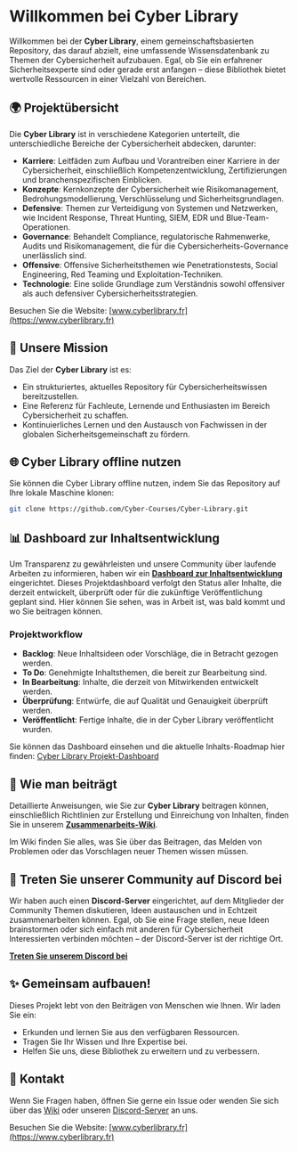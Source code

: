 # Willkommen bei Cyber Library

Willkommen bei der **Cyber Library**, einem gemeinschaftsbasierten Repository, das darauf abzielt, eine umfassende Wissensdatenbank zu Themen der Cybersicherheit aufzubauen. Egal, ob Sie ein erfahrener Sicherheitsexperte sind oder gerade erst anfangen – diese Bibliothek bietet wertvolle Ressourcen in einer Vielzahl von Bereichen.

## 🌍 Projektübersicht

Die **Cyber Library** ist in verschiedene Kategorien unterteilt, die unterschiedliche Bereiche der Cybersicherheit abdecken, darunter:

- **Karriere**: Leitfäden zum Aufbau und Vorantreiben einer Karriere in der Cybersicherheit, einschließlich Kompetenzentwicklung, Zertifizierungen und branchenspezifischen Einblicken.
- **Konzepte**: Kernkonzepte der Cybersicherheit wie Risikomanagement, Bedrohungsmodellierung, Verschlüsselung und Sicherheitsgrundlagen.
- **Defensive**: Themen zur Verteidigung von Systemen und Netzwerken, wie Incident Response, Threat Hunting, SIEM, EDR und Blue-Team-Operationen.
- **Governance**: Behandelt Compliance, regulatorische Rahmenwerke, Audits und Risikomanagement, die für die Cybersicherheits-Governance unerlässlich sind.
- **Offensive**: Offensive Sicherheitsthemen wie Penetrationstests, Social Engineering, Red Teaming und Exploitation-Techniken.
- **Technologie**: Eine solide Grundlage zum Verständnis sowohl offensiver als auch defensiver Cybersicherheitsstrategien.

Besuchen Sie die Website: [www.cyberlibrary.fr](https://www.cyberlibrary.fr)

## 🎯 Unsere Mission

Das Ziel der **Cyber Library** ist es:
- Ein strukturiertes, aktuelles Repository für Cybersicherheitswissen bereitzustellen.
- Eine Referenz für Fachleute, Lernende und Enthusiasten im Bereich Cybersicherheit zu schaffen.
- Kontinuierliches Lernen und den Austausch von Fachwissen in der globalen Sicherheitsgemeinschaft zu fördern.

## 🌐 Cyber Library offline nutzen

Sie können die Cyber Library offline nutzen, indem Sie das Repository auf Ihre lokale Maschine klonen:

```bash
git clone https://github.com/Cyber-Courses/Cyber-Library.git
```

## 📊 Dashboard zur Inhaltsentwicklung

Um Transparenz zu gewährleisten und unsere Community über laufende Arbeiten zu informieren, haben wir ein **[Dashboard zur Inhaltsentwicklung](https://github.com/orgs/Cyber-Courses/projects/1)** eingerichtet. Dieses Projektdashboard verfolgt den Status aller Inhalte, die derzeit entwickelt, überprüft oder für die zukünftige Veröffentlichung geplant sind. Hier können Sie sehen, was in Arbeit ist, was bald kommt und wo Sie beitragen können.

### Projektworkflow

- **Backlog**: Neue Inhaltsideen oder Vorschläge, die in Betracht gezogen werden.
- **To Do**: Genehmigte Inhaltsthemen, die bereit zur Bearbeitung sind.
- **In Bearbeitung**: Inhalte, die derzeit von Mitwirkenden entwickelt werden.
- **Überprüfung**: Entwürfe, die auf Qualität und Genauigkeit überprüft werden.
- **Veröffentlicht**: Fertige Inhalte, die in der Cyber Library veröffentlicht wurden.

Sie können das Dashboard einsehen und die aktuelle Inhalts-Roadmap hier finden: [Cyber Library Projekt-Dashboard](https://github.com/orgs/Cyber-Courses/projects/1)

## 📄 Wie man beiträgt

Detaillierte Anweisungen, wie Sie zur **Cyber Library** beitragen können, einschließlich Richtlinien zur Erstellung und Einreichung von Inhalten, finden Sie in unserem **[Zusammenarbeits-Wiki](https://github.com/Cyber-Courses/Cyber-Library/wiki)**.

Im Wiki finden Sie alles, was Sie über das Beitragen, das Melden von Problemen oder das Vorschlagen neuer Themen wissen müssen.

## 💬 Treten Sie unserer Community auf Discord bei

Wir haben auch einen **Discord-Server** eingerichtet, auf dem Mitglieder der Community Themen diskutieren, Ideen austauschen und in Echtzeit zusammenarbeiten können. Egal, ob Sie eine Frage stellen, neue Ideen brainstormen oder sich einfach mit anderen für Cybersicherheit Interessierten verbinden möchten – der Discord-Server ist der richtige Ort.

**[Treten Sie unserem Discord bei](https://discord.gg/a9XwRKxdHf)**

## ✨ Gemeinsam aufbauen!

Dieses Projekt lebt von den Beiträgen von Menschen wie Ihnen. Wir laden Sie ein:
- Erkunden und lernen Sie aus den verfügbaren Ressourcen.
- Tragen Sie Ihr Wissen und Ihre Expertise bei.
- Helfen Sie uns, diese Bibliothek zu erweitern und zu verbessern.

## 📧 Kontakt

Wenn Sie Fragen haben, öffnen Sie gerne ein Issue oder wenden Sie sich über das [Wiki](https://github.com/Cyber-Courses/Cyber-Library/wiki) oder unseren [Discord-Server](https://discord.gg/a9XwRKxdHf) an uns.

Besuchen Sie die Website: [www.cyberlibrary.fr](https://www.cyberlibrary.fr)
